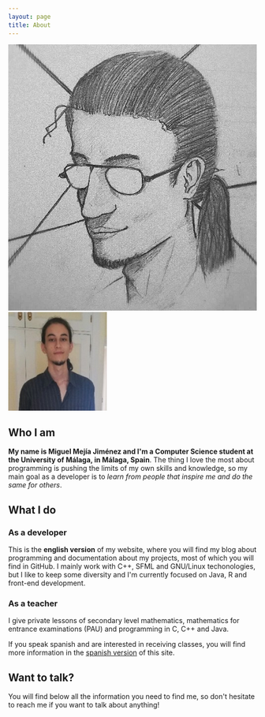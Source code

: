 ```yaml
---
layout: page
title: About
---
```

<div class="avatar-container counter-aligned">
<img class="avatar overlay" src="/assets/img/avatar.jpg">
<img src="/assets/img/avatar2.jpeg" id="avatar" alt="Avatar">
</div>

## Who I am

**My name is Miguel Mejía Jiménez and I'm a Computer Science student at the University of Málaga, in Málaga, Spain**. The thing I love the most about programming is pushing the limits of my own skills and knowledge, so my main goal as a developer is to _learn from people that inspire me and do the same for others_.

## What I do

### As a developer

This is the **english version** of my website, where you will find my blog about programming and documentation about my projects, most of which you will find in GitHub. I mainly work with C++, SFML and GNU/Linux techonologies, but I like to keep some diversity and I'm currently focused on Java, R and front-end development.

### As a teacher

I give private lessons of secondary level mathematics, mathematics for entrance examinations (PAU) and programming in C, C++ and Java.

If you speak spanish and are interested in receiving classes, you will find more information in the [spanish version](es) of this site.

## Want to talk?

You will find below all the information you need to find me, so don't hesitate to reach me if you want to talk about anything!
